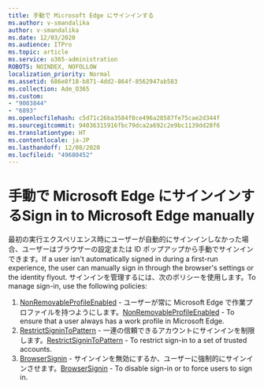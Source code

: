 ```yaml
---
title: 手動で Microsoft Edge にサインインする
ms.author: v-smandalika
author: v-smandalika
ms.date: 12/03/2020
ms.audience: ITPro
ms.topic: article
ms.service: o365-administration
ROBOTS: NOINDEX, NOFOLLOW
localization_priority: Normal
ms.assetid: 686e8f18-b871-4dd2-864f-8562947ab583
ms.collection: Adm_O365
ms.custom:
- "9003844"
- "6893"
ms.openlocfilehash: c5d71c26ba3584f8ce496a28587fe75cae2d344f
ms.sourcegitcommit: 94036315916fbc79dca2a692c2e9bc1139dd28f6
ms.translationtype: HT
ms.contentlocale: ja-JP
ms.lasthandoff: 12/08/2020
ms.locfileid: "49680452"
---
```

# <a name="sign-in-to-microsoft-edge-manually"></a><span data-ttu-id="3f75e-102">手動で Microsoft Edge にサインインする</span><span class="sxs-lookup"><span data-stu-id="3f75e-102">Sign in to Microsoft Edge manually</span></span>

<span data-ttu-id="3f75e-103">最初の実行エクスペリエンス時にユーザーが自動的にサインインしなかった場合、ユーザーはブラウザーの設定または ID ポップアップから手動でサインインできます。</span><span class="sxs-lookup"><span data-stu-id="3f75e-103">If a user isn't automatically signed in during a first-run experience, the user can manually sign in through the browser's settings or the identity flyout.</span></span> <span data-ttu-id="3f75e-104">サインインを管理するには、次のポリシーを使用します。</span><span class="sxs-lookup"><span data-stu-id="3f75e-104">To manage sign-in, use the following policies:</span></span>

1. <span data-ttu-id="3f75e-105">[NonRemovableProfileEnabled](https://docs.microsoft.com/deployedge/microsoft-edge-policies#nonremovableprofileenabled) - ユーザーが常に Microsoft Edge で作業プロファイルを持つようにします。</span><span class="sxs-lookup"><span data-stu-id="3f75e-105">[NonRemovableProfileEnabled](https://docs.microsoft.com/deployedge/microsoft-edge-policies#nonremovableprofileenabled) - To ensure that a user always has a work profile in Microsoft Edge.</span></span>
2. <span data-ttu-id="3f75e-106">[RestrictSigninToPattern](https://docs.microsoft.com/deployedge/microsoft-edge-policies#restrictsignintopattern) - 一連の信頼できるアカウントにサインインを制限します。</span><span class="sxs-lookup"><span data-stu-id="3f75e-106">[RestrictSigninToPattern](https://docs.microsoft.com/deployedge/microsoft-edge-policies#restrictsignintopattern) - To restrict sign-in to a set of trusted accounts.</span></span>
3. <span data-ttu-id="3f75e-107">[BrowserSignin](https://docs.microsoft.com/deployedge/microsoft-edge-policies#browsersignin) - サインインを無効にするか、ユーザーに強制的にサインインさせます。</span><span class="sxs-lookup"><span data-stu-id="3f75e-107">[BrowserSignin](https://docs.microsoft.com/deployedge/microsoft-edge-policies#browsersignin) - To disable sign-in or to force users to sign in.</span></span>


